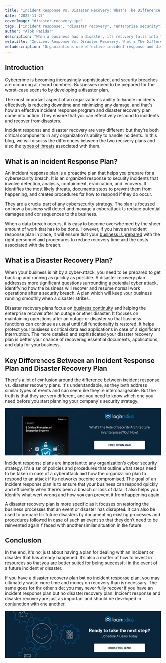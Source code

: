 ```yaml
---
title: "Incident Response Vs. Disaster Recovery: What’s The Difference and Which Do You Need?"
date: "2022-11-25"
coverImage: "disaster-recovery.jpg"
tags: ["incident response", "disaster recovery", "enterprise security"]
author: "Alok Patidar"
description: "When a business has a disaster, its recovery falls into two categories: incident response and disaster recovery. This blog offers an overview of the most important aspects of each, as well as the reasons you might choose one over the other."
metatitle: "Incident Response Vs. Disaster Recovery: What's The Difference?"
metadescription: "Organizations use effective incident response and disaster recovery plans to reduce downtime, minimize damage, and streamline the process of handling incidents."
---
```


## Introduction

Cybercrime is becoming increasingly sophisticated, and security breaches are occurring at record numbers. Businesses need to be prepared for the worst-case scenario by developing a disaster plan.

The most important aspect of an organization's ability to handle incidents effectively is reducing downtime and minimizing any damage, and that's how an effective incident response program and disaster recovery plan come into action. They ensure that you can effectively respond to incidents and recover from disasters. 

Incident response and disaster recovery are very different, but they're both critical components in any organization's ability to handle incidents. In this blog, we will discuss the differences between the two recovery plans and also the [types of threats](https://blog.loginradius.com/identity/data-breaches-common-mistakes/) associated with them. 


## What is an Incident Response Plan?

An incident response plan is a proactive plan that helps you prepare for a cybersecurity breach. It is an organized response to security incidents that involve detection, analysis, containment, eradication, and recovery. It identifies the most likely threats, documents steps to prevent them from happening, and creates procedures for how to respond if they do occur. 

They are a crucial part of any cybersecurity strategy. The plan is focused on how a business will detect and manage a cyberattack to reduce potential damages and consequences to the business.

When a data breach occurs, it is easy to become overwhelmed by the sheer amount of work that has to be done. However, if you have an incident response plan in place, it will ensure that your [business is prepared](https://blog.loginradius.com/identity/5-ways-to-handle-a-data-breach/) with the right personnel and procedures to reduce recovery time and the costs associated with the breach.


## What is a Disaster Recovery Plan?

When your business is hit by a cyber-attack, you need to be prepared to get back up and running as quickly as possible. A disaster recovery plan addresses more significant questions surrounding a potential cyber attack, identifying how the business will recover and resume normal work operations after a security breach. A plan which will keep your business running smoothly when a disaster strikes. 

Disaster recovery plans focus on [business continuity](https://blog.loginradius.com/identity/best-practices-business-resilience/) and helping the enterprise recover after an outage or other disaster. It focuses on maintaining operations after an outage or disaster so that business functions can continue as usual until full functionality is restored. It helps protect your business's critical data and applications in case of a significant interruption. The more detailed and sophisticated your disaster recovery plan is better your chance of recovering essential documents, applications, and data for your business. 


## Key Differences Between an Incident Response Plan and Disaster Recovery Plan

There's a lot of confusion around the difference between incident response vs. disaster recovery plans. It's understandable, as they both address similar types of events and can seem like they're interchangeable. But the truth is that they are very different, and you need to know which one you need before you start planning your company's security strategy.

[![WP-enterprise-security](WP-enterprise-security.png)](https://www.loginradius.com/resource/principles-of-enterprise-security/)

Incident response plans are important to any organization's cyber security strategy. It's a set of policies and procedures that outline what steps need to be taken in case of a cyberattack and how the organization plan to respond to an attack if its networks become compromised. The goal of an incident response plan is to ensure that your business can respond quickly and efficiently when there’s been a breach or loss of data. It also helps you identify what went wrong and how you can prevent it from happening again.

A disaster recovery plan is more specific as it focuses on restoring the business processes that an event or disaster has disrupted. It can also be used to prepare for future disasters by documenting existing processes and procedures followed in case of such an event so that they don’t need to be reinvented again if faced with another similar situation in the future. 


## Conclusion

In the end, it's not just about having a plan for dealing with an incident or disaster that has already happened. It's also a matter of how to invest in resources so that you are better suited for being successful in the event of a future incident or disaster. 

If you have a disaster recovery plan but no incident response plan, you may ultimately waste more time and money on recovery than is necessary. The same goes for the other side; you may never fully recover if you have an incident response plan but no disaster recovery plan. Incident response and disaster recovery are just as important and should be developed in conjunction with one another.



[![book-a-demo-loginradius-banner](../../assets/book-a-demo-loginradius.png)](https://www.loginradius.com/book-a-demo/)